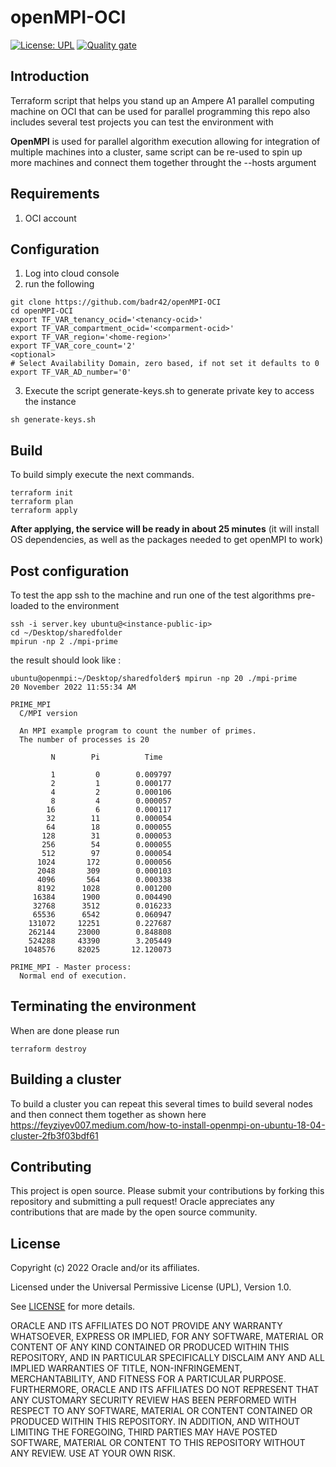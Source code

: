 # openMPI-OCI

[![License: UPL](https://img.shields.io/badge/license-UPL-green)](https://img.shields.io/badge/license-UPL-green) [![Quality gate](https://sonarcloud.io/api/project_badges/quality_gate?project=oracle-devrel_openMPI-OCI)](https://sonarcloud.io/dashboard?id=oracle-devrel_openMPI-OCI)



## Introduction

Terraform script that helps you stand up an Ampere A1 parallel computing machine on OCI that can be used for parallel programming this repo also includes several test projects you can test the environment with


**OpenMPI** is used for parallel algorithm execution allowing for integration of multiple machines into a cluster, same script can be re-used to spin up more machines and connect them together throught the --hosts argument  
 

## Requirements
1. OCI account 


## Configuration

1. Log into cloud console 
2. run the following 
```
git clone https://github.com/badr42/openMPI-OCI
cd openMPI-OCI
export TF_VAR_tenancy_ocid='<tenancy-ocid>'
export TF_VAR_compartment_ocid='<comparment-ocid>'
export TF_VAR_region='<home-region>'
export TF_VAR_core_count='2'
<optional>
# Select Availability Domain, zero based, if not set it defaults to 0
export TF_VAR_AD_number='0'
```

3. Execute the script generate-keys.sh to generate private key to access the instance
```
sh generate-keys.sh
```


## Build
To build simply execute the next commands. 
```
terraform init
terraform plan
terraform apply
```


**After applying, the service will be ready in about 25 minutes** (it will install OS dependencies, as well as the packages needed to get openMPI to work)

## Post configuration

To test the app ssh to the machine and run one of the test algorithms pre-loaded to the environment 

```
ssh -i server.key ubuntu@<instance-public-ip>
cd ~/Desktop/sharedfolder
mpirun -np 2 ./mpi-prime
```


the result should look like :

```
ubuntu@openmpi:~/Desktop/sharedfolder$ mpirun -np 20 ./mpi-prime
20 November 2022 11:55:34 AM

PRIME_MPI
  C/MPI version

  An MPI example program to count the number of primes.
  The number of processes is 20

         N        Pi          Time

         1         0        0.009797
         2         1        0.000177
         4         2        0.000106
         8         4        0.000057
        16         6        0.000117
        32        11        0.000054
        64        18        0.000055
       128        31        0.000053
       256        54        0.000055
       512        97        0.000054
      1024       172        0.000056
      2048       309        0.000103
      4096       564        0.000338
      8192      1028        0.001200
     16384      1900        0.004490
     32768      3512        0.016233
     65536      6542        0.060947
    131072     12251        0.227687
    262144     23000        0.848808
    524288     43390        3.205449
   1048576     82025       12.120073

PRIME_MPI - Master process:
  Normal end of execution.
```


## Terminating the environment
When are done please run

```
terraform destroy

```


## Building a cluster

To build a cluster you can repeat this several times to build several nodes and then connect them together as shown here
https://feyziyev007.medium.com/how-to-install-openmpi-on-ubuntu-18-04-cluster-2fb3f03bdf61



## Contributing
This project is open source.  Please submit your contributions by forking this repository and submitting a pull request!  Oracle appreciates any contributions that are made by the open source community.

## License
Copyright (c) 2022 Oracle and/or its affiliates.

Licensed under the Universal Permissive License (UPL), Version 1.0.

See [LICENSE](LICENSE) for more details.

ORACLE AND ITS AFFILIATES DO NOT PROVIDE ANY WARRANTY WHATSOEVER, EXPRESS OR IMPLIED, FOR ANY SOFTWARE, MATERIAL OR CONTENT OF ANY KIND CONTAINED OR PRODUCED WITHIN THIS REPOSITORY, AND IN PARTICULAR SPECIFICALLY DISCLAIM ANY AND ALL IMPLIED WARRANTIES OF TITLE, NON-INFRINGEMENT, MERCHANTABILITY, AND FITNESS FOR A PARTICULAR PURPOSE.  FURTHERMORE, ORACLE AND ITS AFFILIATES DO NOT REPRESENT THAT ANY CUSTOMARY SECURITY REVIEW HAS BEEN PERFORMED WITH RESPECT TO ANY SOFTWARE, MATERIAL OR CONTENT CONTAINED OR PRODUCED WITHIN THIS REPOSITORY. IN ADDITION, AND WITHOUT LIMITING THE FOREGOING, THIRD PARTIES MAY HAVE POSTED SOFTWARE, MATERIAL OR CONTENT TO THIS REPOSITORY WITHOUT ANY REVIEW. USE AT YOUR OWN RISK. 
